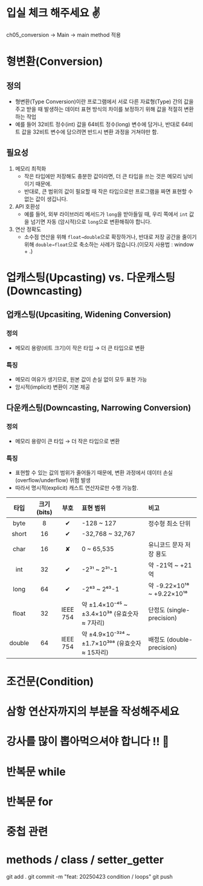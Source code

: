 # 입실 체크 해주세요 ✌

ch05_conversion -> Main -> main method 적용

# 형변환(Conversion)
## 정의
- 형변환(Type Conversion)이란 프로그램에서 서로 다른 자료형(Type) 간의 값을 주고 받을 때 발생하는
  데이터 표현 방식의 차이를 보정하기 위해 값을 적절히 변환하는 작업
- 예를 들어 32비트 정수(int) 값을 64비트 정수(long) 변수에 담거나, 반대로 64비트 값을 32비트 변수에
    담으려면 반드시 변환 과정을 거쳐야만 함.

## 필요성
1. 메모리 최적화
   - 작은 타입에만 저장해도 충분한 값이라면, 더 큰 타입을 쓰는 것은 메모리 낭비이기 때문에.
   - 반대로, 큰 범위의 값이 필요할 때 작은 타입으로만 프로그램을 짜면 표현할 수 없는 값이 생깁니다.
2. API 호환성
   - 예를 들어, 외부 라이브러리 메서드가 `long`을 받아들일 때, 우리 쪽에서 `int` 값을 넘기면 자동
     (암시적)으로 `long`으로 변환해줘야 합니다.
3. 연산 정확도
    - 소수점 연산을 위해 `float→double`으로 확장하거나, 반대로 저장 공간을 줄이기 위해
        `double→float`으로 축소하는 사례가 많습니다.(이모지 사용법 : window + .)
   
# 업캐스팅(Upcasting) vs. 다운캐스팅(Downcasting)
## 업캐스팅(Upcasiting, Widening Conversion)
### 정의 
- 메모리 용량(비트 크기)이 작은 타입 → 더 큰 타입으로 변환

### 특징
- 메모리 여유가 생기므로, 원본 값이 손실 없이 모두 표현 가능
- 암시적(implicit) 변환이 기본 제공

## 다운캐스팅(Downcasting, Narrowing Conversion)
### 정의
- 메모리 용량이 큰 타입 → 더 작은 타입으로 변환

### 특징
- 표현할 수 있는 값의 범위가 줄어들기 때문에, 변환 과정에서 데이터 손실(overflow/underflow) 위험 발생
- 따라서 명시적(explicit) 캐스트 연산자로만 수행 가능함.

| 타입   | 크기 (bits) | 부호     | 표현 범위                                      | 비고                         |
|:------:|:-----------:|:--------:|:-----------------------------------------------|:-----------------------------|
| byte   | 8           | ✔︎       | -128 ~ 127                                     | 정수형 최소 단위             |
| short  | 16          | ✔︎       | -32,768 ~ 32,767                               |                              |
| char   | 16          | ✘        | 0 ~ 65,535                                     | 유니코드 문자 저장 용도      |
| int    | 32          | ✔︎       | -2³¹ ~ 2³¹-1                                   | 약 -21억 ~ +21억             |
| long   | 64          | ✔︎       | -2⁶³ ~ 2⁶³-1                                   | 약 -9.22×10¹⁸ ~ +9.22×10¹⁸   |
| float  | 32          | IEEE 754 | 약 ±1.4×10⁻⁴⁵ ~ ±3.4×10³⁸ (유효숫자 ≈ 7자리)     | 단정도 (single-precision)    |
| double | 64          | IEEE 754 | 약 ±4.9×10⁻³²⁴ ~ ±1.7×10³⁰⁸ (유효숫자 ≈ 15자리) | 배정도 (double-precision)    |

# 조건문(Condition)


# 삼항 연산자까지의 부분을 작성해주세요
# 강사를 많이 뽑아먹으셔야 합니다 !! 🙌


# 반복문 while

# 반복문 for

# 중첩 관련

# methods / class / setter_getter

git add .
git commit -m "feat: 20250423 condition / loops"
git push